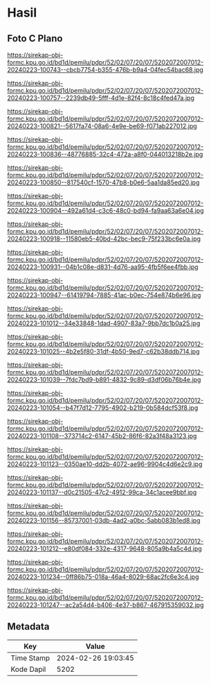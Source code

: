 # Hasil

## Foto C Plano

https://sirekap-obj-formc.kpu.go.id/bd1d/pemilu/pdpr/52/02/07/20/07/5202072007012-20240223-100743--cbcb7754-b355-476b-b9a4-04fec54bac68.jpg

https://sirekap-obj-formc.kpu.go.id/bd1d/pemilu/pdpr/52/02/07/20/07/5202072007012-20240223-100757--2239db49-5fff-4d1e-82f4-8c18c4fed47a.jpg

https://sirekap-obj-formc.kpu.go.id/bd1d/pemilu/pdpr/52/02/07/20/07/5202072007012-20240223-100821--5617fa74-08a6-4e9e-be69-f071ab227012.jpg

https://sirekap-obj-formc.kpu.go.id/bd1d/pemilu/pdpr/52/02/07/20/07/5202072007012-20240223-100836--48776885-32c4-472a-a8f0-044013218b2e.jpg

https://sirekap-obj-formc.kpu.go.id/bd1d/pemilu/pdpr/52/02/07/20/07/5202072007012-20240223-100850--817540cf-1570-47b8-b0e6-5aa1da85ed20.jpg

https://sirekap-obj-formc.kpu.go.id/bd1d/pemilu/pdpr/52/02/07/20/07/5202072007012-20240223-100904--492a61d4-c3c6-48c0-bd94-fa9aa63a6e04.jpg

https://sirekap-obj-formc.kpu.go.id/bd1d/pemilu/pdpr/52/02/07/20/07/5202072007012-20240223-100918--11580eb5-40bd-42bc-bec9-75f233bc6e0a.jpg

https://sirekap-obj-formc.kpu.go.id/bd1d/pemilu/pdpr/52/02/07/20/07/5202072007012-20240223-100931--04b1c08e-d831-4d76-aa95-4fb5f6ee4fbb.jpg

https://sirekap-obj-formc.kpu.go.id/bd1d/pemilu/pdpr/52/02/07/20/07/5202072007012-20240223-100947--61419794-7885-41ac-b0ec-754e874b6e96.jpg

https://sirekap-obj-formc.kpu.go.id/bd1d/pemilu/pdpr/52/02/07/20/07/5202072007012-20240223-101012--34e33848-1dad-4907-83a7-9bb7dc1b0a25.jpg

https://sirekap-obj-formc.kpu.go.id/bd1d/pemilu/pdpr/52/02/07/20/07/5202072007012-20240223-101025--4b2e5f80-31df-4b50-9ed7-c62b38ddb714.jpg

https://sirekap-obj-formc.kpu.go.id/bd1d/pemilu/pdpr/52/02/07/20/07/5202072007012-20240223-101039--7fdc7bd9-b891-4832-9c89-d3df06b76b4e.jpg

https://sirekap-obj-formc.kpu.go.id/bd1d/pemilu/pdpr/52/02/07/20/07/5202072007012-20240223-101054--b47f7d12-7795-4902-b219-0b584dcf53f8.jpg

https://sirekap-obj-formc.kpu.go.id/bd1d/pemilu/pdpr/52/02/07/20/07/5202072007012-20240223-101108--373714c2-6147-45b2-86f6-82a3f48a3123.jpg

https://sirekap-obj-formc.kpu.go.id/bd1d/pemilu/pdpr/52/02/07/20/07/5202072007012-20240223-101123--0350ae10-dd2b-4072-ae96-9904c4d6e2c9.jpg

https://sirekap-obj-formc.kpu.go.id/bd1d/pemilu/pdpr/52/02/07/20/07/5202072007012-20240223-101137--d0c21505-47c2-4912-99ca-34c1acee9bbf.jpg

https://sirekap-obj-formc.kpu.go.id/bd1d/pemilu/pdpr/52/02/07/20/07/5202072007012-20240223-101156--85737001-03db-4ad2-a0bc-5abb083b1ed8.jpg

https://sirekap-obj-formc.kpu.go.id/bd1d/pemilu/pdpr/52/02/07/20/07/5202072007012-20240223-101212--e80df084-332e-4317-9648-805a9b4a5c4d.jpg

https://sirekap-obj-formc.kpu.go.id/bd1d/pemilu/pdpr/52/02/07/20/07/5202072007012-20240223-101234--0ff86b75-018a-46a4-8029-68ac2fc6e3c4.jpg

https://sirekap-obj-formc.kpu.go.id/bd1d/pemilu/pdpr/52/02/07/20/07/5202072007012-20240223-101247--ac2a54d4-b406-4e37-b867-467915359032.jpg


## Metadata

| Key        | Value               |
| ---------- | ------------------- |
| Time Stamp | 2024-02-26 19:03:45 |
| Kode Dapil | 5202                |



